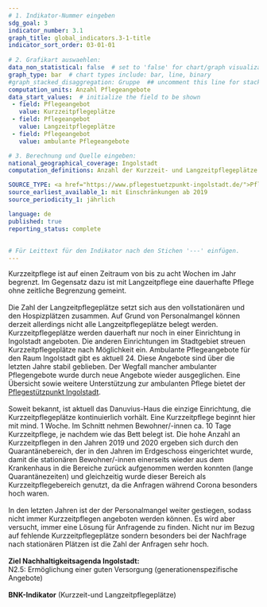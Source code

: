 ```yaml
---
# 1. Indikator-Nummer eingeben 
sdg_goal: 3 
indicator_number: 3.1
graph_title: global_indicators.3-1-title
indicator_sort_order: 03-01-01
 
# 2. Grafikart auswaehlen: 
data_non_statistical: false  # set to 'false' for chart/graph visualization 
graph_type: bar  # chart types include: bar, line, binary 
#graph_stacked_disaggregation: Gruppe  ## uncomment this line for stacked bars. eplace 'Geschlecht' with the field of aggregation. 
computation_units: Anzahl Pflegeangebote 
data_start_values:  # initialize the field to be shown  
 - field: Pflegeangebot
   value: Kurzzeitpflegeplätze
 - field: Pflegeangebot
   value: Langzeitpflegeplätze
 - field: Pflegeangebot
   value: ambulante Pflegeangebote

# 3. Berechnung und Quelle eingeben: 
national_geographical_coverage: Ingolstadt 
computation_definitions: Anzahl der Kurzzeit- und Langzeitpflegeplätze sowie ambulante Pflegeangebote

SOURCE_TYPE: <a href="https://www.pflegestuetzpunkt-ingolstadt.de/">Pflegestützpunkt Ingolstadt</a>, Gesundheitsamt Ingolstadt  # data source  
source_earliest_available_1: mit Einschränkungen ab 2019
source_periodicity_1: jährlich

language: de   
published: true 
reporting_status: complete
 
 
# Für Leittext für den Indikator nach den Stichen '---' einfügen. 
---
```

Kurzzeitpflege ist auf einen Zeitraum von bis zu acht Wochen im Jahr begrenzt. Im Gegensatz dazu ist mit Langzeitpflege eine dauerhafte Pflege ohne zeitliche Begrenzung gemeint. <br>
<br>
Die Zahl der Langzeitpflegeplätze setzt sich aus den vollstationären und den Hospizplätzen zusammen. Auf Grund von Personalmangel können derzeit allerdings nicht alle Langzeitpflegeplätze belegt werden. Kurzzeitpflegeplätze werden dauerhaft nur noch in einer Einrichtung in Ingolstadt angeboten. Die anderen Einrichtungen im Stadtgebiet streuen Kurzzeitpflegeplätze nach Möglichkeit ein. Ambulante Pflegeangebote für den Raum Ingolstadt gibt es aktuell 24. Diese Angebote sind über die letzten Jahre stabil geblieben. Der Wegfall mancher ambulanter Pflegengebote wurde durch neue Angebote wieder ausgeglichen. Eine Übersicht sowie weitere Unterstützung zur ambulanten Pflege bietet der <a href="https://www.pflegestuetzpunkt-ingolstadt.de/">Pflegestützpunkt Ingolstadt</a>.<br>
<br>
Soweit bekannt, ist aktuell das Danuvius-Haus die einzige Einrichtung, die Kurzzeitpflegeplätze kontinuierlich vorhält. Eine Kurzzeitpflege beginnt hier mit mind. 1 Woche. Im Schnitt nehmen Bewohner/-innen ca. 10 Tage Kurzzeitpflege, je nachdem wie das Bett belegt ist. Die hohe Anzahl an Kurzzeitpflegen in den Jahren 2019 und 2020 ergeben sich durch den Quarantänebereich, der in den Jahren im Erdgeschoss eingerichtet wurde, damit die stationären Bewohner/-innen einerseits wieder aus dem Krankenhaus in die Bereiche zurück aufgenommen werden konnten (lange Quarantänezeiten) und  gleichzeitig wurde dieser Bereich als Kurzzeitpflegebereich genutzt, da die Anfragen während Corona besonders hoch waren.<br> 
<br>
In den letzten Jahren ist der der Personalmangel weiter gestiegen, sodass nicht immer Kurzzeitpflegen angeboten werden können. Es wird aber versucht, immer eine Lösung für Anfragende zu finden. Nicht nur im Bezug auf fehlende Kurzzeitpflegeplätze sondern besonders bei der Nachfrage nach stationären Plätzen ist die Zahl der Anfragen sehr hoch.<br> 
<br>
<b>Ziel Nachhaltigkeitsagenda Ingolstadt:</b><br>
N2.5: Ermöglichung einer guten Versorgung (generationenspezifische Angebote)<br>
<br>
<b>BNK-Indikator</b> (Kurzzeit-und Langzeitpflegeplätze)
